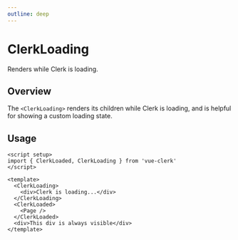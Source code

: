 ```yaml
---
outline: deep
---
```


# ClerkLoading

Renders while Clerk is loading.

## Overview

The `<ClerkLoading>` renders its children while Clerk is loading, and is helpful for showing a custom loading state.

## Usage

```vue
<script setup>
import { ClerkLoaded, ClerkLoading } from 'vue-clerk'
</script>

<template>
  <ClerkLoading>
    <div>Clerk is loading...</div>
  </ClerkLoading>
  <ClerkLoaded>
    <Page />
  </ClerkLoaded>
  <div>This div is always visible</div>
</template>
```
